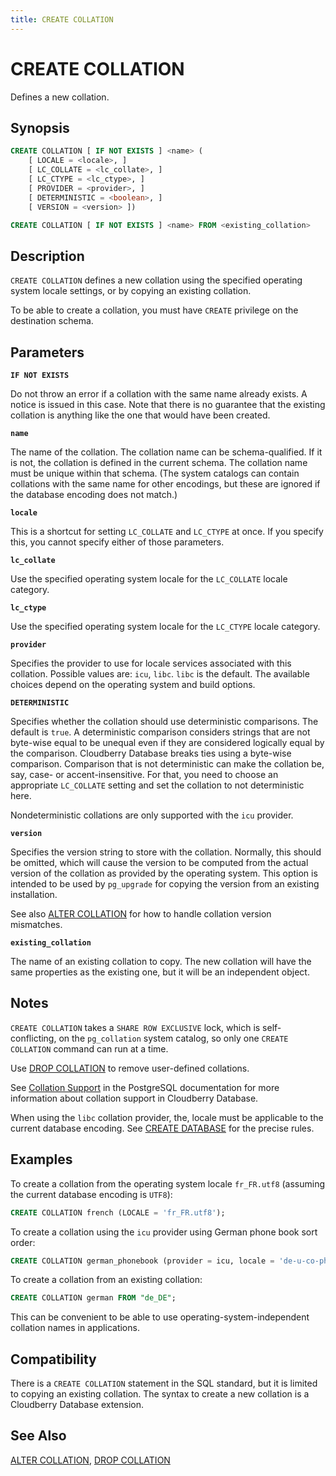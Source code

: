```yaml
---
title: CREATE COLLATION
---
```


# CREATE COLLATION

Defines a new collation.

## Synopsis

```sql
CREATE COLLATION [ IF NOT EXISTS ] <name> (
    [ LOCALE = <locale>, ]    
    [ LC_COLLATE = <lc_collate>, ]    
    [ LC_CTYPE = <lc_ctype>, ]
    [ PROVIDER = <provider>, ]
    [ DETERMINISTIC = <boolean>, ]
    [ VERSION = <version> ])

CREATE COLLATION [ IF NOT EXISTS ] <name> FROM <existing_collation>
```

## Description

`CREATE COLLATION` defines a new collation using the specified operating system locale settings, or by copying an existing collation.

To be able to create a collation, you must have `CREATE` privilege on the destination schema.

## Parameters

**`IF NOT EXISTS`**

Do not throw an error if a collation with the same name already exists. A notice is issued in this case. Note that there is no guarantee that the existing collation is anything like the one that would have been created.

**`name`**

The name of the collation. The collation name can be schema-qualified. If it is not, the collation is defined in the current schema. The collation name must be unique within that schema. (The system catalogs can contain collations with the same name for other encodings, but these are ignored if the database encoding does not match.)

**`locale`**

This is a shortcut for setting `LC_COLLATE` and `LC_CTYPE` at once. If you specify this, you cannot specify either of those parameters.

**`lc_collate`**

Use the specified operating system locale for the `LC_COLLATE` locale category.

**`lc_ctype`**

Use the specified operating system locale for the `LC_CTYPE` locale category.

**`provider`**

Specifies the provider to use for locale services associated with this collation. Possible values are: `icu`, `libc`. `libc` is the default. The available choices depend on the operating system and build options.

**`DETERMINISTIC`**

Specifies whether the collation should use deterministic comparisons. The default is `true`. A deterministic comparison considers strings that are not byte-wise equal to be unequal even if they are considered logically equal by the comparison. Cloudberry Database breaks ties using a byte-wise comparison. Comparison that is not deterministic can make the collation be, say, case- or accent-insensitive. For that, you need to choose an appropriate `LC_COLLATE` setting and set the collation to not deterministic here.

Nondeterministic collations are only supported with the `icu` provider.

**`version`**

Specifies the version string to store with the collation. Normally, this should be omitted, which will cause the version to be computed from the actual version of the collation as provided by the operating system. This option is intended to be used by `pg_upgrade` for copying the version from an existing installation.

See also [ALTER COLLATION](/docs/sql-stmts/sql-stmt-alter-collation.md) for how to handle collation version mismatches.

**`existing_collation`**

The name of an existing collation to copy. The new collation will have the same properties as the existing one, but it will be an independent object.

## Notes

`CREATE COLLATION` takes a `SHARE ROW EXCLUSIVE` lock, which is self-conflicting, on the `pg_collation` system catalog, so only one `CREATE COLLATION` command can run at a time.

Use [DROP COLLATION](/docs/sql-stmts/sql-stmt-drop-collation.md) to remove user-defined collations.

See [Collation Support](https://www.postgresql.org/docs/12/collation.html) in the PostgreSQL documentation for more information about collation support in Cloudberry Database.

When using the `libc` collation provider, the, locale must be applicable to the current database encoding. See [CREATE DATABASE](/docs/sql-stmts/sql-stmt-create-database.md) for the precise rules.

## Examples

To create a collation from the operating system locale `fr_FR.utf8` (assuming the current database encoding is `UTF8`):

```sql
CREATE COLLATION french (LOCALE = 'fr_FR.utf8');
```

To create a collation using the `icu` provider using German phone book sort order:

```sql
CREATE COLLATION german_phonebook (provider = icu, locale = 'de-u-co-phonebk');
```

To create a collation from an existing collation:

```sql
CREATE COLLATION german FROM "de_DE";
```

This can be convenient to be able to use operating-system-independent collation names in applications.

## Compatibility

There is a `CREATE COLLATION` statement in the SQL standard, but it is limited to copying an existing collation. The syntax to create a new collation is a Cloudberry Database extension.

## See Also

[ALTER COLLATION](/docs/sql-stmts/sql-stmt-alter-collation.md), [DROP COLLATION](/docs/sql-stmts/sql-stmt-drop-collation.md)
